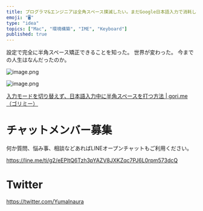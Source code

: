```yaml
---
title: プログラマ&エンジニアは全角スペース撲滅したい。まだGoogle日本語入力で消耗してるの？
emoji: "🖥"
type: "idea"
topics: ["Mac", "環境構築", "IME", "Keyboard"]
published: true
---
```


設定で完全に半角スペース矯正できることを知った。
世界が変わった。
今までの人生はなんだったのか。


![image.png](https://qiita-image-store.s3.amazonaws.com/0/89618/174bfe84-e732-43d5-fb5f-90e091da5a7c.png)


![image.png](https://qiita-image-store.s3.amazonaws.com/0/89618/8d6b5f09-b261-0780-05d7-c06578cc8f74.png)

[入力モードを切り替えず、日本語入力中に半角スペースを打つ方法 | gori.me（ゴリミー）](https://gori.me/mac/mac-tips/83880)








<!-- Update From Qiita API -->

# チャットメンバー募集


何か質問、悩み事、相談などあればLINEオープンチャットもご利用ください。

https://line.me/ti/g2/eEPltQ6Tzh3pYAZV8JXKZqc7PJ6L0rpm573dcQ





# Twitter


https://twitter.com/YumaInaura


<!-- Update From Qiita API -->



